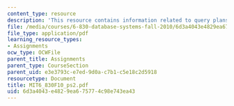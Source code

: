 ```yaml
---
content_type: resource
description: 'This resource contains information related to query plans. '
file: /media/courses/6-830-database-systems-fall-2010/6d3a4043e4829ea675774c98e743ea43_MIT6_830F10_ps2.pdf
file_type: application/pdf
learning_resource_types:
- Assignments
ocw_type: OCWFile
parent_title: Assignments
parent_type: CourseSection
parent_uid: e3e3793c-e7ed-9d0a-c7b1-c5e18c2d5918
resourcetype: Document
title: MIT6_830F10_ps2.pdf
uid: 6d3a4043-e482-9ea6-7577-4c98e743ea43
---
```


